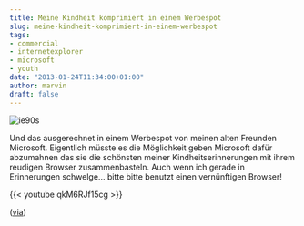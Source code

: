 ```yaml
---
title: Meine Kindheit komprimiert in einem Werbespot
slug: meine-kindheit-komprimiert-in-einem-werbespot
tags:
- commercial
- internetexplorer
- microsoft
- youth
date: "2013-01-24T11:34:00+01:00"
author: marvin
draft: false
---
```

![ie90s](/images/ie90s.jpg)

Und das ausgerechnet in einem Werbespot von meinen alten Freunden
Microsoft. Eigentlich müsste es die Möglichkeit geben Microsoft dafür
abzumahnen das sie die schönsten meiner Kindheitserinnerungen mit ihrem
reudigen Browser zusammenbasteln. Auch wenn ich gerade in Erinnerungen
schwelge... bitte bitte benutzt einen vernünftigen Browser!

{{< youtube qkM6RJf15cg >}}

([via](http://www.doobybrain.com/2013/01/23/internet-explorer-child-of-the-90s/))